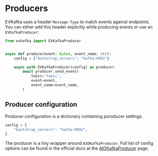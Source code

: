 # Producers


EVKafka uses a header `Message-Type` to match events against endpoints. 
You can either add this header explicitly while producing events or use an `EVKafkaProducer`:

```python
from evkafka import EVKafkaProducer


async def produce(event: bytes, event_name: str):
    config = {"bootstrap_servers": "kafka:9092"}

    async with EVKafkaProducer(config) as producer:
        await producer.send_event(
            topic='topic',
            event=event,
            event_name=event_name,
        )
```
## Producer configuration

Producer configuration is a dictionary containing poroducer settings.
```python
config = {
    "bootstrap_servers": "kafka:9092",
}
```
The producer is a tiny wrapper around `AIOKafkaProducer`. Full list of config options can be found 
in the official docs at the [AIOKafkaProducer](https://aiokafka.readthedocs.io/en/stable/api.html#producer-class) page.